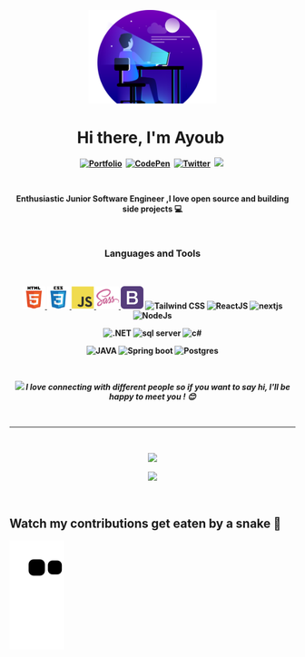<p>
  <p align="center"><img width="45%" height="auto" src="man-developing-website-on-desk.png"/></p>
  <h1 align="center"><b>Hi there, I'm Ayoub <img src="https://c.tenor.com/yWSRmymbuBkAAAAS/waving-hi.gif" alt="" width="30"></h1>
</p>
<p align="center">
<a href="https://ayoam.github.io/"><img src="https://img.shields.io/badge/PORTFOLIO-CC6699?style=for-the-badge&color=blueviolet" alt="Portfolio" /></a>&nbsp;
<a href="https://codepen.io/ayoam"><img src="https://img.shields.io/badge/Codepen-000000?style=for-the-badge&logo=codepen&logoColor=white" alt="CodePen" /></a>&nbsp;
<a href="https://twitter.com/ayo_am"><img src="https://img.shields.io/badge/Twitter-1DA1F2?style=for-the-badge&logo=twitter&logoColor=white" alt="Twitter" /></a>&nbsp;
<a href="https://dev.to/ayoam"><img src="https://img.shields.io/badge/dev.to-0A0A0A?style=for-the-badge&logo=dev.to&logoColor=white alt="Dev.to" /></a>&nbsp;
</p>
<br />

<p align="center">Enthusiastic Junior Software Engineer ,I love open source and building side projects 💻</p>
<!--
<br />

<h2 align="center">My recent projects 💻</h2>
<br />

<p align="center">
  <img width="400" src="https://github.com/YuriDevAT/sos-animals/blob/main/public/thumbnail-sos.png" />
  <img width="400" src="https://github.com/YuriDevAT/smart-shopping-list/blob/main/public/Thumbnail.png" />
 <a href="https://github.com/YuriDevAT/sos-animals">
  <img align="" src="https://github-readme-stats.vercel.app/api/pin/?username=YuriDevAT&repo=sos-animals&theme=tokyonight" />
</a>
  <a href="https://github.com/YuriDevAT/smart-shopping-list">
  <img align="" src="https://github-readme-stats.vercel.app/api/pin/?username=YuriDevAT&repo=smart-shopping-list&theme=tokyonight" />
</a>
  <img width="400" src="https://github.com/YuriDevAT/nikki-my-diary/blob/main/public/thumbnail-nikki.png" />
  <img width="400" src="https://github.com/YuriDevAT/instagram-clone/blob/main/thumbnail-instagram.png" />
  <a href="https://github.com/YuriDevAT/nikki-my-diary">
  <img align="" src="https://github-readme-stats.vercel.app/api/pin/?username=YuriDevAT&repo=nikki-my-diary&theme=tokyonight" />
</a>
<a href="https://github.com/YuriDevAT/instagram-clone">
  <img align="" src="https://github-readme-stats.vercel.app/api/pin/?username=YuriDevAT&repo=instagram-clone&theme=tokyonight" />
</a>
</p>
-->
<br />

<p>
<h3 align="center"> Languages and Tools</h3>
</p>
<br />
<p align="center">
<a href="https://www.w3.org/html/" target="_blank"> <img src="https://raw.githubusercontent.com/devicons/devicon/master/icons/html5/html5-original-wordmark.svg" alt="html5" width="40" height="40"/> </a>
<a href="https://www.w3schools.com/css/" target="_blank"> <img src="https://raw.githubusercontent.com/devicons/devicon/master/icons/css3/css3-original-wordmark.svg" alt="css3" width="40" height="40"/> </a>
<a href="https://developer.mozilla.org/en-US/docs/Web/JavaScript" target="_blank"> <img src="https://raw.githubusercontent.com/devicons/devicon/master/icons/javascript/javascript-original.svg" alt="javascript" width="40" height="40"/> </a>
<a href="https://sass-lang.com/" target="_blank"> <img src="https://raw.githubusercontent.com/github/explore/80688e429a7d4ef2fca1e82350fe8e3517d3494d/topics/sass/sass.png" alt="sass" width="40" height="40"/> </a>
<img src="https://raw.githubusercontent.com/github/explore/80688e429a7d4ef2fca1e82350fe8e3517d3494d/topics/bootstrap/bootstrap.png" alt="bootstrap" width="40" height="40"/> 
<img alt="Tailwind CSS" width="40px" src="https://upload.wikimedia.org/wikipedia/commons/thumb/d/d5/Tailwind_CSS_Logo.svg/600px-Tailwind_CSS_Logo.svg.png" />
<img alt="ReactJS" width="40px" src="https://upload.wikimedia.org/wikipedia/commons/thumb/a/a7/React-icon.svg/1200px-React-icon.svg.png" />
<img src="https://ui-lib.com/blog/wp-content/uploads/2021/12/nextjs-boilerplate-logo.png" alt="nextjs" width="40" height="40"/>
<img alt="NodeJs" width="60px" src="https://nodejs.org/static/images/logo.svg" />
<br />
<p align="center">
<img src="https://upload.wikimedia.org/wikipedia/commons/0/0e/Microsoft_.NET_logo.png" alt=".NET" width="40" height="40"/>
<img src="https://i.ibb.co/4mQ90tT/icons8-microsoft-sql-server-48.png" alt="sql server" width="40" height="40"/>
<img src="https://seeklogo.com/images/C/c-sharp-c-logo-02F17714BA-seeklogo.com.png" alt="c#" width="40"/>
</p>
 <p align="center">
<img src="https://upload.wikimedia.org/wikipedia/fr/thumb/2/2e/Java_Logo.svg/550px-Java_Logo.svg.png" alt="JAVA" width="30"/>
<img src="https://i.ibb.co/4mQ90tT/icons8-microsoft-sql-server-48.png" alt="Spring boot" width="40" height="40"/>
<img src="https://seeklogo.com/images/C/c-sharp-c-logo-02F17714BA-seeklogo.com.png" alt="Postgres" width="40"/>
</p> 
 <br />
<p align="center">
<img src="https://media.giphy.com/media/LnQjpWaON8nhr21vNW/giphy.gif" width="60"> <em><b>I love connecting with different people</b> so if you want to say <b>hi, I'll be happy to meet you !</b> 😊</em>
</p>
<br />

---

<br />
<p align="center">
  <img src="https://github-readme-stats.vercel.app/api?username=ayoam&theme=radical&show_icons=true" width="410"/>
</p>
<p align="center">
 <img src="https://github-readme-stats.vercel.app/api/top-langs/?username=ayoam&layout=compact&theme=radical" width="400" /> 
</p>
  
<br/>
  
## Watch my contributions get eaten by a snake 🐍

![snake gif](https://raw.githubusercontent.com/ayoam/ayoam/output/github-contribution-grid-snake.svg)

